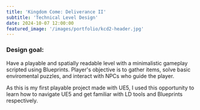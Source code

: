 ```yaml
---
title: 'Kingdom Come: Deliverance II'
subtitle: 'Technical Level Design'
date: 2024-10-07 12:00:00
featured_image: '/images/portfolio/kcd2-header.jpg'
---
```


### Design goal:
Have a playable and spatially readable level with a minimalistic gameplay scripted using Blueprints. Player's objective is to gather items, solve basic enviromental puzzles, and interact with NPCs who guide the player.

As this is my first playable project made with UE5, I used this opportunity to learn how to navigate UE5 and get familiar with LD tools and Blueprints respectively.

